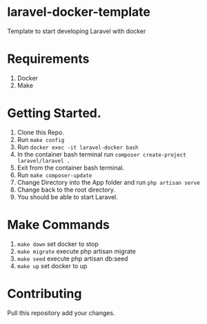 # laravel-docker-template
Template to start developing Laravel with docker

# Requirements
1. Docker
2. Make

# Getting Started.
1. Clone this Repo.
2. Run `` make config ``
3. Run `` docker exec -it laravel-docker bash ``
4. In the container bash terminal run `` composer create-project laravel/laravel . ``
5. Exit from the container bash terminal.
6. Run `` make composer-update ``
7. Change Directory into the App folder and run `` php artisan serve ``
8. Change back to the root directory.
9. You should be able to start Laravel.

# Make Commands
1. `` make down `` set docker to stop
2. `` make migrate `` execute php artisan migrate
3. `` make seed `` execute php artisan db:seed
4. `` make up `` set docker to up

# Contributing
Pull this repository add your changes.
